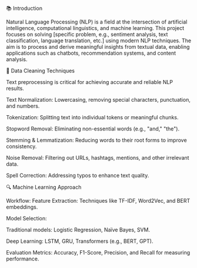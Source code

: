

📚 Introduction

Natural Language Processing (NLP) is a field at the intersection of artificial intelligence, computational linguistics, and machine learning. This project focuses on solving [specific problem, e.g., sentiment analysis, text classification, language translation, etc.] using modern NLP techniques. The aim is to process and derive meaningful insights from textual data, enabling applications such as chatbots, recommendation systems, and content analysis.

🧹 Data Cleaning Techniques

Text preprocessing is critical for achieving accurate and reliable NLP results. 

Text Normalization: Lowercasing, removing special characters, punctuation, and numbers.

Tokenization: Splitting text into individual tokens or meaningful chunks.

Stopword Removal: Eliminating non-essential words (e.g., "and," "the").

Stemming & Lemmatization: Reducing words to their root forms to improve consistency.

Noise Removal: Filtering out URLs, hashtags, mentions, and other irrelevant data.

Spell Correction: Addressing typos to enhance text quality.


🔍 Machine Learning Approach

Workflow:
Feature Extraction: Techniques like TF-IDF, Word2Vec, and BERT embeddings.

Model Selection:

Traditional models: Logistic Regression, Naïve Bayes, SVM.

Deep Learning: LSTM, GRU, Transformers (e.g., BERT, GPT).

Evaluation Metrics: Accuracy, F1-Score, Precision, and Recall for measuring performance.
